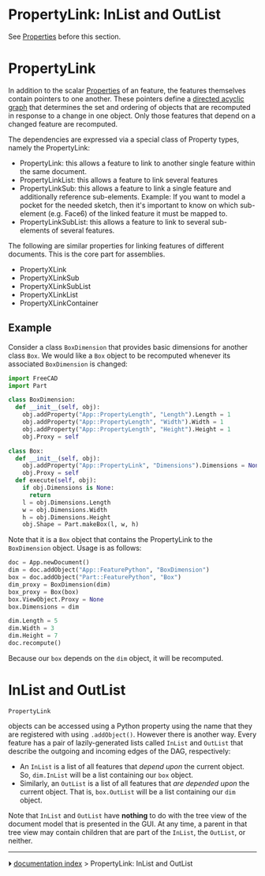 # PropertyLink: InList and OutList
See [Properties](Property.md) before this section.

# PropertyLink

In addition to the scalar [Properties](Property.md) of an feature, the features themselves contain pointers to one another. These pointers define a [directed acyclic graph](https://en.wikipedia.org/wiki/Directed_acyclic_graph) that determines the set and ordering of objects that are recomputed in response to a change in one object. Only those features that depend on a changed feature are recomputed.

The dependencies are expressed via a special class of Property types, namely the PropertyLink:

-   PropertyLink: this allows a feature to link to another single feature within the same document.
-   PropertyLinkList: this allows a feature to link several features
-   PropertyLinkSub: this allows a feature to link a single feature and additionally reference sub-elements. Example: If you want to model a pocket for the needed sketch, then it\'s important to know on which sub-element (e.g. Face6) of the linked feature it must be mapped to.
-   PropertyLinkSubList: this allows a feature to link to several sub-elements of several features.

The following are similar properties for linking features of different documents. This is the core part for assemblies.

-   PropertyXLink
-   PropertyXLinkSub
-   PropertyXLinkSubList
-   PropertyXLinkList
-   PropertyXLinkContainer

## Example

Consider a class `BoxDimension` that provides basic dimensions for another class `Box`. We would like a `Box` object to be recomputed whenever its associated `BoxDimension` is changed:

 
```python
import FreeCAD
import Part

class BoxDimension:
  def __init__(self, obj):
    obj.addProperty("App::PropertyLength", "Length").Length = 1
    obj.addProperty("App::PropertyLength", "Width").Width = 1
    obj.addProperty("App::PropertyLength", "Height").Height = 1
    obj.Proxy = self

class Box:
  def __init__(self, obj):
    obj.addProperty("App::PropertyLink", "Dimensions").Dimensions = None
    obj.Proxy = self
  def execute(self, obj):
    if obj.Dimensions is None:
      return
    l = obj.Dimensions.Length
    w = obj.Dimensions.Width
    h = obj.Dimensions.Height
    obj.Shape = Part.makeBox(l, w, h)
```

Note that it is a `Box` object that contains the PropertyLink to the `BoxDimension` object. Usage is as follows:

 
```python
doc = App.newDocument()
dim = doc.addObject("App::FeaturePython", "BoxDimension")
box = doc.addObject("Part::FeaturePython", "Box")
dim_proxy = BoxDimension(dim)
box_proxy = Box(box)
box.ViewObject.Proxy = None
box.Dimensions = dim

dim.Length = 5
dim.Width = 3
dim.Height = 7
doc.recompute()
```

Because our `box` depends on the `dim` object, it will be recomputed.

# InList and OutList 


`PropertyLink`

objects can be accessed using a Python property using the name that they are registered with using `.addObject()`. However there is another way. Every feature has a pair of lazily-generated lists called `InList` and `OutList` that describe the outgoing and incoming edges of the DAG, respectively:

-   An `InList` is a list of all features that *depend upon* the current object. So, `dim.InList` will be a list containing our `box` object.
-   Similarly, an `OutList` is a list of all features that *are depended upon* the current object. That is, `box.OutList` will be a list containing our `dim` object.

Note that `InList` and `OutList` have **nothing** to do with the tree view of the document model that is presented in the GUI. At any time, a parent in that tree view may contain children that are part of the `InList`, the `OutList`, or neither.



---
⏵ [documentation index](../README.md) > PropertyLink: InList and OutList
